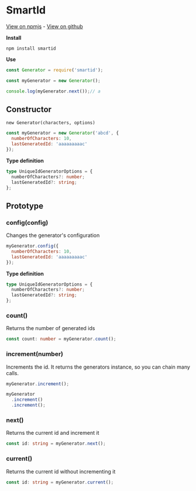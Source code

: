 # SmartId

[View on npmjs](https://www.npmjs.com/package/smartid) - [View on github](https://github.com/ntillier/SmartId)

**Install**
```
npm install smartid
```

**Use**
```js
const Generator = require('smartid');

const myGenerator = new Generator();

console.log(myGenerator.next());// a
```

## Constructor
`new Generator(characters, options)`
```js
const myGenerator = new Generator('abcd', {
  numberOfCharacters: 10,
  lastGeneratedId: 'aaaaaaaaac'
});
```

**Type definition**
```ts
type UniqueIdGeneratorOptions = {
  numberOfCharacters?: number;
  lastGeneratedId?: string;
};
```

## Prototype

### config(config)
Changes the generator's configuration
```js
myGenerator.config({
  numberOfCharacters: 10,
  lastGeneratedId: 'aaaaaaaaac'
});
```

**Type definition**
```ts
type UniqueIdGeneratorOptions = {
  numberOfCharacters?: number;
  lastGeneratedId?: string;
};
```

### count()
Returns the number of generated ids
```ts
const count: number = myGenerator.count();
```

### increment(number)
Increments the id. It returns the generators instance, so you can chain many calls.
```ts
myGenerator.increment();

myGenerator
  .increment()
  .increment();
```

### next()
Returns the current id and increment it
```ts
const id: string = myGenerator.next();
```

### current()
Returns the current id without incrementing it
```ts
const id: string = myGenerator.current();
```